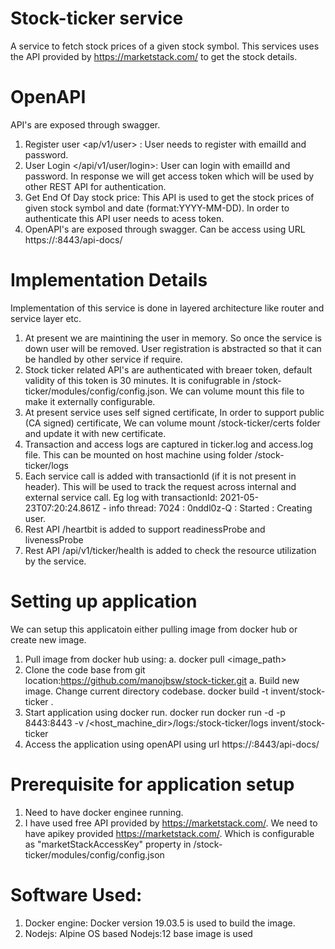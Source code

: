 
# Stock-ticker service
A service to fetch stock prices of a given stock symbol. This services uses the API provided by https://marketstack.com/ to get the stock details.

# OpenAPI
API's are exposed through swagger.
1. Register user <ap/v1/user> : User needs to register with emailId and password. 
2. User Login </api/v1/user/login>: User can login with emailId and password. In response we will get access token which will be used by other REST API for authentication.
3. Get End Of Day stock price: This API is used to get the stock prices of given stock symbol and date (format:YYYY-MM-DD).
   In order to authenticate this API user needs to acess token.    
4. OpenAPI's are exposed through swagger. Can be access using URL https://<host>:8443/api-docs/

# Implementation Details
Implementation of this service is done in layered architecture like router and service layer etc. 
1. At present we are maintining the user in memory. So once the service is down user will be removed. User registration is abstracted so that it can be handled by other service if require.
2. Stock ticker related API's are authenticated with breaer token, default validity of this token is 30 minutes. It is conifugrable in /stock-ticker/modules/config/config.json. We can volume mount this file to make it externally configurable.
3. At present service uses self signed certificate, In order to support public (CA signed) certificate, We can volume mount 
   /stock-ticker/certs folder and update it with new certificate.
4. Transaction and access logs are captured in ticker.log and access.log file. This can be mounted on host machine using folder 
   /stock-ticker/logs
5. Each service call is added with transactionId (if it is not present in header). This will be used to track the request across internal and external service call.
   Eg log with transactionId:  2021-05-23T07:20:24.861Z - info thread: 7024 : 0nddl0z-Q : Started : Creating user.
6. Rest API /heartbit is added to support readinessProbe and livenessProbe
7. Rest API /api/v1/ticker/health is added to check the resource utilization by the service.

# Setting up application
We can setup this applicatoin either pulling image from docker hub or create new image.
1. Pull image from docker hub using:
   a. docker pull <image_path>
2. Clone the code base from git location:https://github.com/manojbsw/stock-ticker.git
   a. Build new image. Change current directory codebase.
      docker build -t invent/stock-ticker .
3. Start application using docker run.
   docker run docker run -d -p 8443:8443 -v /<host_machine_dir>/logs:/stock-ticker/logs invent/stock-ticker   
4. Access the application using openAPI using url https://<host>:8443/api-docs/  

# Prerequisite for application setup  
1. Need to have docker enginee running.
2. I have used free API provided by https://marketstack.com/. We need to have apikey provided https://marketstack.com/. Which is configurable as "marketStackAccessKey" property in /stock-ticker/modules/config/config.json
  
# Software Used:
1. Docker engine: Docker version 19.03.5 is used to build the image.
2. Nodejs: Alpine OS based Nodejs:12 base image is used


